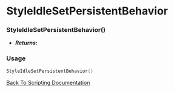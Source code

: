 # StyleIdleSetPersistentBehavior

### StyleIdleSetPersistentBehavior()
- ***Returns:*** 

### Usage

```Lua
StyleIdleSetPersistentBehavior()
```


[Back To Scripting Documentation](../README.md)
